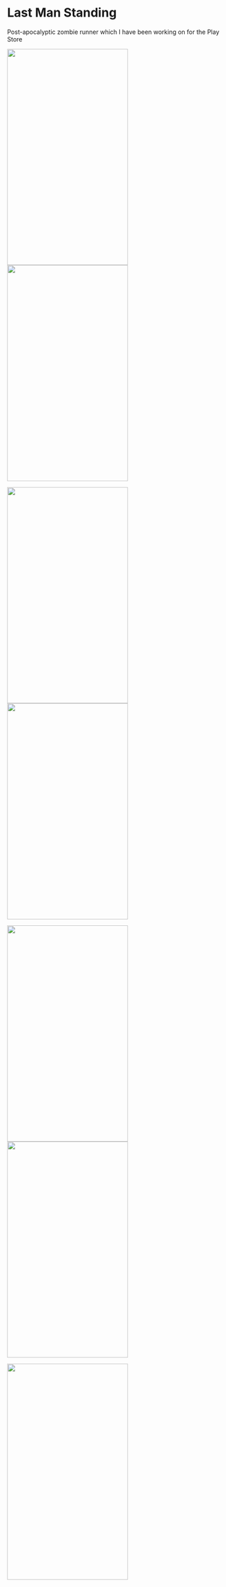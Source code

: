 # Last Man Standing

Post-apocalyptic zombie runner which I have been working on for the Play Store

<img src="Images/ss_1.png" width="280" height="500">      <img src="Images/ss_2.png" width="280" height="500">

<img src="Images/ss_3.png" width="280" height="500">      <img src="Images/ss_4.png" width="280" height="500">

<img src="Images/ss_5.png" width="280" height="500">      <img src="Images/ss_6.png" width="280" height="500">    

<img src="Images/ss_7.png" width="280" height="500">    



